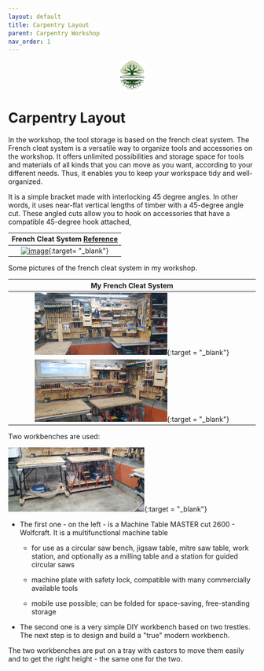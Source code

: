 ```yaml
---
layout: default
title: Carpentry Layout
parent: Carpentry Workshop
nav_order: 1
---
```

<center>
<img src="../media/Lignarius.png" width="10%" height="10%" align="middle"/>
</center>

# Carpentry Layout

In the workshop, the tool storage is based on the french cleat system.
The French cleat system is a versatile way to organize tools and accessories
on the workshop. It offers unlimited possibilities and storage space for tools 
and materials of all kinds that you can move as you want, 
according to your different needs. Thus, it enables you to keep your workspace tidy and 
well-organized. 

It is a simple bracket made with interlocking 45 degree angles.
In other words, it uses near-flat vertical lengths of timber with a 45-degree
angle cut. These angled cuts allow you to hook on accessories that have a 
compatible 45-degree hook attached, 


|                               French Cleat System  [Reference](https://www.thehandymansdaughter.com/)                              |
|:-----------------------------------------------------------------------------------------------------------------------------------------------------:|
| [<img alt="image" height="18%" src="https://www.thehandymansdaughter.com/wp-content/uploads/2020/08/french-cleat-hook-together.jpg.webp"  width="%18"/>](https://www.thehandymansdaughter.com/wp-content/uploads/2020/08/french-cleat-hook-together.jpg.webp){:target= "_blank"}  | 

 Some pictures of the french cleat system in my workshop. 

|                                                                        My French Cleat System                                                                        |
|:--------------------------------------------------------------------------------------------------------------------------------------------------------------------:|
|  [<img alt="image" height="55%" src="/media/Organisation_Globale.jpg" width="55%"/>](https://garlatti.github.io/media/Organisation_Globale.jpg){:target = "_blank"}  | 
| [<img alt="image" height="55%" src="/media/Organisation_Globale_1.jpg" width="55%"/>](https://garlatti.github.io/media/Organisation_Globale.jpg){:target = "_blank"} | 

Two workbenches are used: 

[<img alt="image" height="55%" src="/media/Organisation_Globale_2.jpg" width="55%"/>](https://garlatti.github.io/media/Organisation_Globale_2.jpg){:target = "_blank"}

* The first one - on the left - is a Machine Table MASTER cut 2600 - Wolfcraft. It is a  multifunctional machine table
  
    * for use as a circular saw bench, jigsaw table, mitre saw table, work station, and optionally as a milling table 
    and a station for guided circular saws
  
    * machine plate with safety lock, compatible with many commercially available tools
    * mobile use possible; can be folded for space-saving, free-standing storage

* The second one is a very simple DIY workbench based on two trestles. 
The next step is to design and build a "true" modern workbench. 

The two workbenches are put on a tray with castors to move them easily 
and to get the right height - the same one for the two. 
